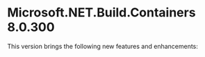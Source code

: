 # Microsoft.NET.Build.Containers 8.0.300

This version brings the following new features and enhancements:
